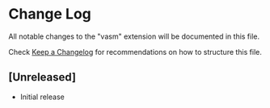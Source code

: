 # Change Log

All notable changes to the "vasm" extension will be documented in this file.

Check [Keep a Changelog](http://keepachangelog.com/) for recommendations on how to structure this file.

## [Unreleased]

- Initial release